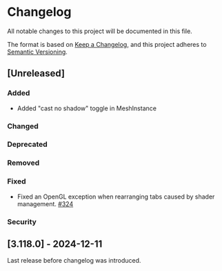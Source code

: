 # Changelog

All notable changes to this project will be documented in this file.

The format is based on [Keep a Changelog](https://keepachangelog.com/en/1.1.0/),
and this project adheres to [Semantic Versioning](https://semver.org/spec/v2.0.0.html).

## [Unreleased]

### Added
- Added "cast no shadow" toggle in MeshInstance
### Changed
### Deprecated
### Removed
### Fixed
- Fixed an OpenGL exception when rearranging tabs caused by shader management. [#324](https://github.com/MarginallyClever/Robot-Overlord-App/issues/324)
### Security

## [3.118.0] - 2024-12-11

Last release before changelog was introduced.